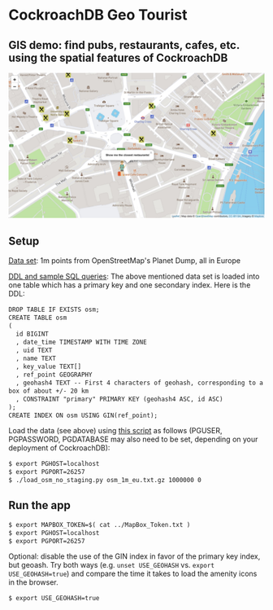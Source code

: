 # CockroachDB Geo Tourist

## GIS demo: find pubs, restaurants, cafes, etc. using the spatial features of CockroachDB

![Screenshot restaurants](./restaurants.jpg)

## Setup

[Data set](https://storage.googleapis.com/crl-goddard-gis/osm_1m_eu.txt.gz): 1m
points from OpenStreetMap's Planet Dump, all in Europe

[DDL and sample SQL queries](./osm_crdb.sql): The above mentioned data set is
loaded into one table which has a primary key and one secondary index.  Here is
the DDL:
```
DROP TABLE IF EXISTS osm;
CREATE TABLE osm
(
  id BIGINT
  , date_time TIMESTAMP WITH TIME ZONE
  , uid TEXT
  , name TEXT
  , key_value TEXT[]
  , ref_point GEOGRAPHY
  , geohash4 TEXT -- First 4 characters of geohash, corresponding to a box of about +/- 20 km
  , CONSTRAINT "primary" PRIMARY KEY (geohash4 ASC, id ASC)
);
CREATE INDEX ON osm USING GIN(ref_point);
```

Load the data (see above) using [this script](./load_osm_offset.py) as follows
(PGUSER, PGPASSWORD, PGDATABASE may also need to be set, depending on your
deployment of CockroachDB):
```
$ export PGHOST=localhost
$ export PGPORT=26257
$ ./load_osm_no_staging.py osm_1m_eu.txt.gz 1000000 0
```

## Run the app

```
$ export MAPBOX_TOKEN=$( cat ../MapBox_Token.txt )
$ export PGHOST=localhost
$ export PGPORT=26257
```

Optional: disable the use of the GIN index in favor of the primary key index, but geoash.
Try both ways (e.g. `unset USE_GEOHASH` vs. `export USE_GEOHASH=true`) and compare the
time it takes to load the amenity icons in the browser.

```
$ export USE_GEOHASH=true
```

